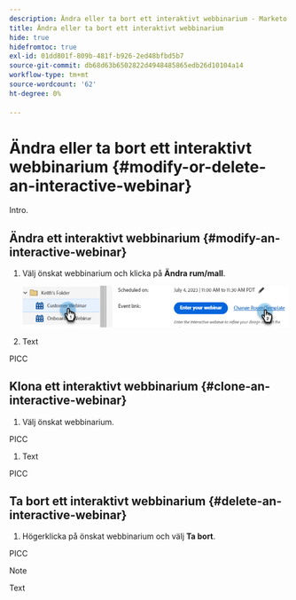 ```yaml
---
description: Ändra eller ta bort ett interaktivt webbinarium - Marketo Docs - produktdokumentation
title: Ändra eller ta bort ett interaktivt webbinarium
hide: true
hidefromtoc: true
exl-id: 01dd801f-809b-481f-b926-2ed48bfbd5b7
source-git-commit: db68d63b6502822d4948485865edb26d10104a14
workflow-type: tm+mt
source-wordcount: '62'
ht-degree: 0%

---
```


# Ändra eller ta bort ett interaktivt webbinarium {#modify-or-delete-an-interactive-webinar}

Intro.

## Ändra ett interaktivt webbinarium {#modify-an-interactive-webinar}

1. Välj önskat webbinarium och klicka på **Ändra rum/mall**.

   ![](assets/modify-or-delete-an-interactive-webinar-1.png)

1. Text

PICC

## Klona ett interaktivt webbinarium {#clone-an-interactive-webinar}

1. Välj önskat webbinarium.

PICC

1. Text

PICC

## Ta bort ett interaktivt webbinarium {#delete-an-interactive-webinar}

1. Högerklicka på önskat webbinarium och välj **Ta bort**.

PICC

>[!NOTE]
>
>Text
